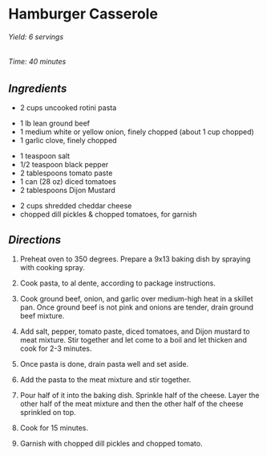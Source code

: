 # Hamburger Casserole

######  Yield: 6 servings
######  Time: 40 minutes

##  *Ingredients*
- 2 cups uncooked rotini pasta
<!---->
- 1 lb lean ground beef
- 1 medium white or yellow onion, finely chopped (about 1 cup chopped)
- 1 garlic clove, finely chopped
<!---->
- 1 teaspoon salt
- 1/2 teaspoon black pepper
- 2 tablespoons tomato paste
- 1 can (28 oz) diced tomatoes
- 2 tablespoons Dijon Mustard
<!---->
- 2 cups shredded cheddar cheese
- chopped dill pickles & chopped tomatoes, for garnish

##  *Directions*
1. Preheat oven to 350 degrees. Prepare a 9x13 baking dish by spraying with cooking spray.

2. Cook pasta, to al dente, according to package instructions.

3. Cook ground beef, onion, and garlic over medium-high heat in a skillet pan. Once ground beef is not pink and onions are tender, drain ground beef mixture.

4. Add salt, pepper, tomato paste, diced tomatoes, and Dijon mustard to meat mixture. Stir together and let come to a boil and let thicken and cook for 2-3 minutes.

5. Once pasta is done, drain pasta well and set aside.

6. Add the pasta to the meat mixture and stir together.

7. Pour half of it into the baking dish. Sprinkle half of the cheese. Layer the other half of the meat mixture and then the other half of the cheese sprinkled on top.

8. Cook for 15 minutes.

9. Garnish with chopped dill pickles and chopped tomato.